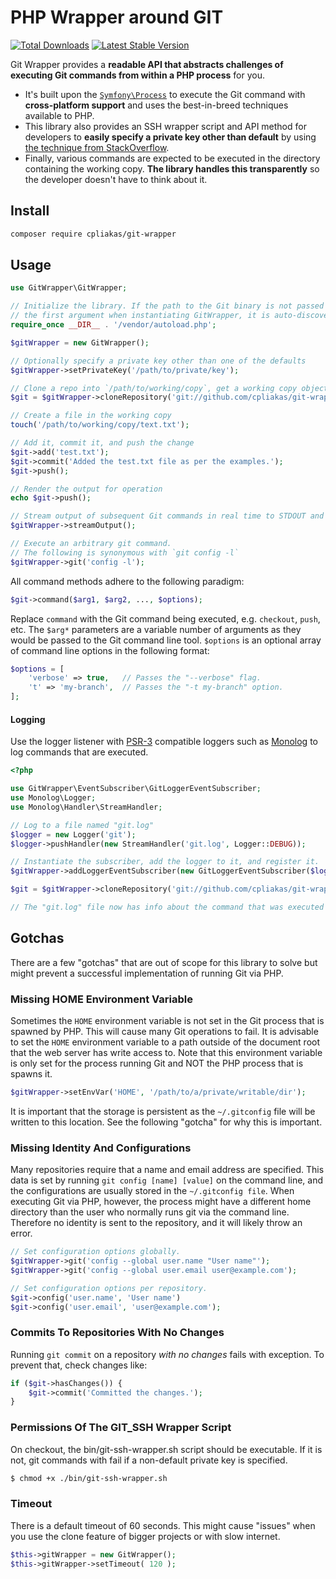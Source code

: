 # PHP Wrapper around GIT

[![Total Downloads](https://img.shields.io/packagist/dt/cpliakas/git-wrapper.svg?style=flat-square)](https://packagist.org/packages/cpliakas/git-wrapper)
[![Latest Stable Version](https://img.shields.io/packagist/v/cpliakas/git-wrapper.svg?style=flat-square)](https://packagist.org/packages/cpliakas/git-wrapper)

Git Wrapper provides a **readable API that abstracts challenges of executing Git commands from within a PHP process** for you. 

- It's built upon the [`Symfony\Process`](https://symfony.com/doc/current/components/process.html) to execute the Git command with **cross-platform support** and uses the best-in-breed techniques available to PHP. 
- This library also provides an SSH wrapper script and API method for developers to **easily specify a private key other than default** by using [the technique from StackOverflow](http://stackoverflow.com/a/3500308/870667). 
- Finally, various commands are expected to be executed in the directory containing the working copy. **The library handles this transparently** so the developer doesn't have to think about it.

## Install

```bash
composer require cpliakas/git-wrapper
```

## Usage

```php
use GitWrapper\GitWrapper;

// Initialize the library. If the path to the Git binary is not passed as 
// the first argument when instantiating GitWrapper, it is auto-discovered.
require_once __DIR__ . '/vendor/autoload.php';

$gitWrapper = new GitWrapper();

// Optionally specify a private key other than one of the defaults
$gitWrapper->setPrivateKey('/path/to/private/key');

// Clone a repo into `/path/to/working/copy`, get a working copy object
$git = $gitWrapper->cloneRepository('git://github.com/cpliakas/git-wrapper.git', '/path/to/working/copy');

// Create a file in the working copy
touch('/path/to/working/copy/text.txt');

// Add it, commit it, and push the change
$git->add('test.txt');
$git->commit('Added the test.txt file as per the examples.');
$git->push();

// Render the output for operation
echo $git->push();

// Stream output of subsequent Git commands in real time to STDOUT and STDERR.
$gitWrapper->streamOutput();

// Execute an arbitrary git command.
// The following is synonymous with `git config -l`
$gitWrapper->git('config -l');
```

All command methods adhere to the following paradigm:

```php
$git->command($arg1, $arg2, ..., $options);
```

Replace `command` with the Git command being executed, e.g. `checkout`, `push`,
etc. The `$arg*` parameters are a variable number of arguments as they would be
passed to the Git command line tool. `$options` is an optional array of command
line options in the following format:

```php
$options = [
    'verbose' => true,   // Passes the "--verbose" flag.
    't' => 'my-branch',  // Passes the "-t my-branch" option.
];
```

#### Logging

Use the logger listener with [PSR-3](https://github.com/php-fig/fig-standards/blob/master/accepted/PSR-3-logger-interface.md) compatible loggers such as [Monolog](https://github.com/Seldaek/monolog) to log commands that are executed.

```php
<?php

use GitWrapper\EventSubscriber\GitLoggerEventSubscriber;
use Monolog\Logger;
use Monolog\Handler\StreamHandler;

// Log to a file named "git.log"
$logger = new Logger('git');
$logger->pushHandler(new StreamHandler('git.log', Logger::DEBUG));

// Instantiate the subscriber, add the logger to it, and register it.
$gitWrapper->addLoggerEventSubscriber(new GitLoggerEventSubscriber($logger));

$git = $gitWrapper->cloneRepository('git://github.com/cpliakas/git-wrapper.git', '/path/to/working/copy');

// The "git.log" file now has info about the command that was executed above.
```

## Gotchas

There are a few "gotchas" that are out of scope for this library to solve but might prevent a successful implementation of running Git via PHP. 

### Missing HOME Environment Variable

Sometimes the `HOME` environment variable is not set in the Git process that is spawned by PHP. This will cause many Git operations to fail. It is advisable to set the `HOME` environment variable to a path outside of the document root that the web server has write access to. Note that this environment variable is only set for the process running Git and NOT the PHP process that is spawns it.

```php
$gitWrapper->setEnvVar('HOME', '/path/to/a/private/writable/dir');
```

It is important that the storage is persistent as the `~/.gitconfig` file will be written to this location. See the following "gotcha" for why this is important.

### Missing Identity And Configurations

Many repositories require that a name and email address are specified. This data is set by running `git config [name] [value]` on the command line, and the configurations are usually stored in the `~/.gitconfig file`. When executing Git via PHP, however, the process might have a different home directory than the user who normally runs git via the command line. Therefore no identity is sent to the repository, and it will likely throw an error.

```php
// Set configuration options globally.
$gitWrapper->git('config --global user.name "User name"');
$gitWrapper->git('config --global user.email user@example.com');

// Set configuration options per repository.
$git->config('user.name', 'User name')
$git->config('user.email', 'user@example.com');
```

### Commits To Repositories With No Changes

Running `git commit` on a repository *with no changes* fails with exception. To prevent that, check changes like:

```php
if ($git->hasChanges()) {
    $git->commit('Committed the changes.');
}
```

### Permissions Of The GIT_SSH Wrapper Script

On checkout, the bin/git-ssh-wrapper.sh script should be executable. If it is not, git commands with fail if a non-default private key is specified.

```bash
$ chmod +x ./bin/git-ssh-wrapper.sh
```

### Timeout

There is a default timeout of 60 seconds. This might cause "issues" when you use the clone feature of bigger projects or with slow internet.

```php
$this->gitWrapper = new GitWrapper();
$this->gitWrapper->setTimeout( 120 );
```
